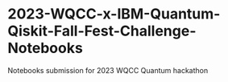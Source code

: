 # 2023-WQCC-x-IBM-Quantum-Qiskit-Fall-Fest-Challenge-Notebooks
Notebooks submission for 2023 WQCC Quantum hackathon
